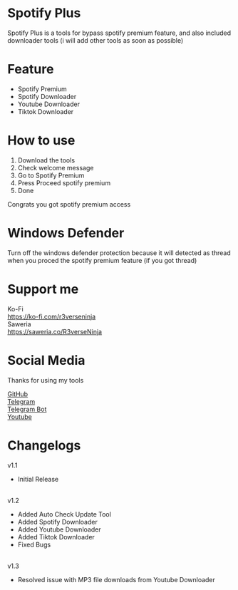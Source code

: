 

# Spotify Plus
Spotify Plus is a tools for bypass spotify premium feature, and also included downloader tools (i will add other tools as soon as possible)

# Feature
- Spotify Premium
- Spotify Downloader
- Youtube Downloader
- Tiktok Downloader


# How to use
1. Download the tools
2. Check welcome message
3. Go to Spotify Premium 
4. Press Proceed spotify premium
5. Done

Congrats you got spotify premium access

# Windows Defender
Turn off the windows defender protection because it will detected as thread when you proced the spotify premium feature (if you got thread)

# Support me
Ko-Fi<br>
https://ko-fi.com/r3verseninja<br>
Saweria<br>
https://saweria.co/R3verseNinja

# Social Media
Thanks for using my tools

[GitHub](https://github.com/R3verseNinja)<br>
[Telegram](https://t.me/smart_hubs)<br>
[Telegram Bot](https://t.me/steamcloudsbot)<br>
[Youtube](https://youtube.com/@smart_mods)

# Changelogs
v1.1 <br>
- Initial Release

<br> v1.2
- Added Auto Check Update Tool
- Added Spotify Downloader
- Added Youtube Downloader
- Added Tiktok Downloader
- Fixed Bugs

<br> v1.3
- Resolved issue with MP3 file downloads from Youtube Downloader
